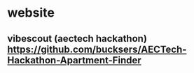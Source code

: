 # website
## vibescout (aectech hackathon) https://github.com/bucksers/AECTech-Hackathon-Apartment-Finder


